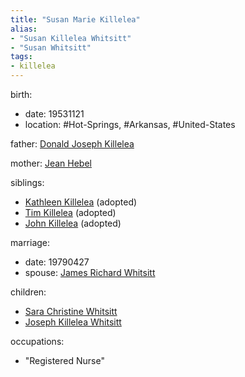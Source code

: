 ```yaml
---
title: "Susan Marie Killelea"
alias:
- "Susan Killelea Whitsitt"
- "Susan Whitsitt"
tags:
- killelea
---
```


birth:
  - date: 19531121
  - location: #Hot-Springs, #Arkansas, #United-States 

father: [Donald Joseph Killelea](Donald%20Joseph%20Killelea.md)   

mother: [Jean Hebel](Jean%20Hebel.md)

siblings:
  - [Kathleen Killelea](Kathleen%20Killelea) (adopted)
  - [Tim Killelea](Tim%20Killelea) (adopted)
  - [John Killelea](John%20Killelea) (adopted)

marriage:
  - date: 19790427
  - spouse: [James Richard Whitsitt](James%20Richard%20Whitsitt.md) 

children:
  - [Sara Christine Whitsitt](Sara%20Christine%20Whitsitt.md)
  - [Joseph Killelea Whitsitt](Joseph%20Killelea%20Whitsitt.md)

occupations:
  - "Registered Nurse"
